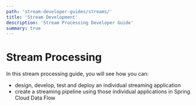 ```yaml
---
path: 'stream-developer-guides/streams/'
title: 'Stream Development'
description: 'Stream Processing Developer Guide'
summary: true
---
```


# Stream Processing

In this stream processing guide, you will see how you can:

- design, develop, test and deploy an individual streaming application
- create a streaming pipeline using those individual applications in Spring Cloud Data Flow
